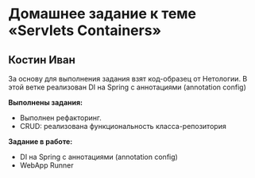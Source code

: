 # Домашнее задание к теме  «Servlets Containers»

## Костин Иван

За основу для выполнения задания взят код-образец от Нетологии.
В этой ветке реализован DI на Spring с аннотациями (annotation config)

**Выполнены задания:**
* Выполнен рефакторинг.
* CRUD: реализована функциональность класса-репозитория

**Задание в работе:**

* DI на Spring с аннотациями (annotation config)
* WebApp Runner
